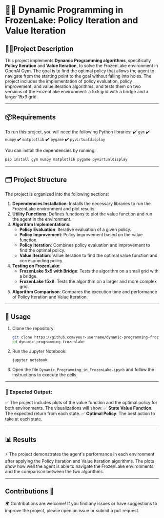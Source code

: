 # 🧊🤖 Dynamic Programming in FrozenLake: Policy Iteration and Value Iteration 

## 📌📝Project Description 
This project implements **Dynamic Programming algorithms**, specifically **Policy Iteration** and **Value Iteration**, to solve the FrozenLake environment in OpenAI Gym. The goal is to find the optimal policy that allows the agent to navigate from the starting point to the goal without falling into holes. The project includes the implementation of policy evaluation, policy improvement, and value iteration algorithms, and tests them on two versions of the FrozenLake environment: a 5x5 grid with a bridge and a larger 15x9 grid.

---

## 📦Requirements 
To run this project, you will need the following Python libraries:
✔️ `gym`
✔️ `numpy`
✔️ `matplotlib`
✔️ `pygame`
✔️ `pyvirtualdisplay`

You can install the dependencies by running:
```bash
pip install gym numpy matplotlib pygame pyvirtualdisplay
```

---

## 🗂️ Project Structure 
The project is organized into the following sections:
1. **Dependencies Installation**: Installs the necessary libraries to run the FrozenLake environment and plot results.
2. **Utility Functions**: Defines functions to plot the value function and run the agent in the environment.
3. **Algorithm Implementations**:
   - **Policy Evaluation**: Iterative evaluation of a given policy.
   - **Policy Improvement**: Policy improvement based on the value function.
   - **Policy Iteration**: Combines policy evaluation and improvement to find the optimal policy.
   - **Value Iteration**: Value iteration to find the optimal value function and corresponding policy.
4. **Testing on FrozenLake**:
   - **FrozenLake 5x5 with Bridge**: Tests the algorithm on a small grid with a bridge.
   - **FrozenLake 15x9**: Tests the algorithm on a larger and more complex grid.
5. **Algorithm Comparison**: Compares the execution time and performance of Policy Iteration and Value Iteration.

---

## 🚀 Usage 
1. Clone the repository:
   ```bash
   git clone https://github.com/your-username/dynamic-programming-frozenlake.git
   cd dynamic-programming-frozenlake
   ```
2. Run the Jupyter Notebook:
   ```bash
   jupyter notebook
   ```
3. Open the file `Dynamic_Programming_in_FrozenLake.ipynb` and follow the instructions to execute the cells.

---

### 🤖 Expected Output:
✅  The project includes plots of the value function and the optimal policy for both environments. The visualizations will show:
  ✅  **State Value Function**: The expected return from each state.
  ✅  **Optimal Policy**: The best action to take at each state.

---

## 📊 Results 
⚡ The project demonstrates the agent's performance in each environment after applying the Policy Iteration and Value Iteration algorithms. The plots show how well the agent is able to navigate the FrozenLake environments and the comparison between the two algorithms.

---

## Contributions 🤝
🌍 Contributions are welcome! If you find any issues or have suggestions to improve the project, please open an issue or submit a pull request.
